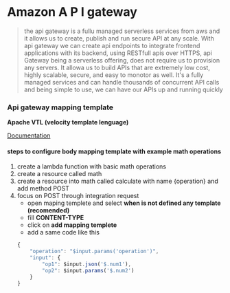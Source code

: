 # Amazon  A P I gateway

> the api gateway is a fullu managed serverless services from aws and it allows us to create, publish and run secure API at any scale.
> With api gateway we can create api endpoints to integrate frontend applications with its backend, using RESTfull apis over HTTPS, api Gateway being a serverless offering, does not require us to provision any servers. It allowa us to build APIs that are extremely low cost, highly scalable, secure, and easy to monotor as well.
It's a fully managed services and can handle thousands of concurrent API calls and being simple to use, we can have our APIs up and running quickly

### Api gateway mapping template 

**Apache VTL (velocity template lenguage)**

[Documentation](https://docs.aws.amazon.com/apigateway/latest/developerguide/api-gateway-mapping-template-reference.html#input-variable-reference)

#### steps to configure body mapping template with example math operations

1. create a lambda function with basic math operations
2. create a resource called math
3. create a resource into math called calculate with name {operation} and add method POST
4. focus on POST through integration request 
    * open maping templete and select **when is not defined any template (recomended)** 
    * fill **CONTENT-TYPE**
    * click on **add mapping templete**
    * add a same code like this
    ````js
    {
        "operation": "$input.params('operation')",
        "input": {
            "op1": $input.json('$.num1'),
            "op2": $input.params('$.num2')
        }
    }
    ````
